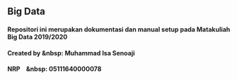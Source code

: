 ## Big Data

#### Repositori ini merupakan dokumentasi dan manual setup pada Matakuliah Big Data 2019/2020

#### Created by &nbsp: Muhammad Isa Senoaji
#### NRP &nbsp;&nbsp;&nbsp;&nbsp: 05111640000078
